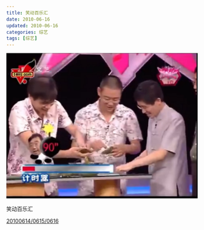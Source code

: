 ```yaml
---
title: 笑动百乐汇
date: 2010-06-16
updated: 2010-06-16
categories: 综艺
tags: [综艺]
---
```


![](https://raw.githubusercontent.com/rhenginium/image/main/Screenshot_20210325_025302_com.android.chrome_edi.jpg)

笑动百乐汇

[20100614/0615/0616 ](https://m.weibo.cn/status/4590878519729497?) 